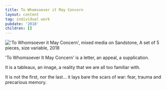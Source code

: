 ```yaml
---
title: To Whomsoever it May Concern
layout: content
tag: individual work
pubdate: '2018'
children: []
---
```

!['To Whomsoever it May Concern', mixed media on Sandstone, A set of 5 pieces, size variable, 2018](/assets/img/ali-akbar-mehta_to-whomsoever-it-may-concern_tao-art-gallery_cc_2018.jpg)

'To Whomsoever It May Concern' is a letter, an appeal, a supplication.

It is a tableaux, an image, a reality that we are all too familiar with.

It is not the first, nor the last... it lays bare the scars of war: fear, trauma and precarious memory.
